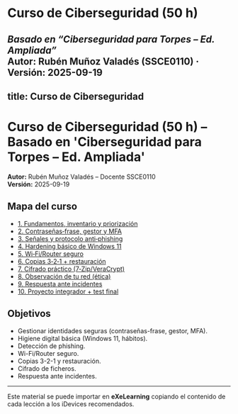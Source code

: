 # Curso de Ciberseguridad (50 h)

*Basado en “Ciberseguridad para Torpes – Ed. Ampliada”*  
**Autor:** Rubén Muñoz Valadés (SSCE0110) · **Versión:** 2025-09-19
---
title: Curso de Ciberseguridad
---



# Curso de Ciberseguridad (50 h) – Basado en 'Ciberseguridad para Torpes – Ed. Ampliada'

**Autor:** Rubén Muñoz Valadés – Docente SSCE0110  
**Versión:** 2025-09-19

## Mapa del curso
- [1. Fundamentos, inventario y priorización](./01-S1-Fundamentos.md)
- [2. Contraseñas‑frase, gestor y MFA](./02-S2-Identidades-MFA.md)
- [3. Señales y protocolo anti‑phishing](./03-S3-Phishing.md)
- [4. Hardening básico de Windows 11](./04-S4-Windows11.md)
- [5. Wi‑Fi/Router seguro](./05-S5-WiFi-Router.md)
- [6. Copias 3‑2‑1 + restauración](./06-S6-Copias-321.md)
- [7. Cifrado práctico (7‑Zip/VeraCrypt)](./07-S7-Cifrado.md)
- [8. Observación de tu red (ética)](./08-S8-Observacion-Red.md)
- [9. Respuesta ante incidentes](./09-S9-Incidentes.md)
- [10. Proyecto integrador + test final](./10-S10-Proyecto-Test.md)


## Objetivos
- Gestionar identidades seguras (contraseñas-frase, gestor, MFA).
- Higiene digital básica (Windows 11, hábitos).
- Detección de phishing.
- Wi-Fi/Router seguro.
- Copias 3-2-1 y restauración.
- Cifrado de ficheros.
- Respuesta ante incidentes.

---
Este material se puede importar en **eXeLearning** copiando el contenido de cada lección a los iDevices recomendados.
